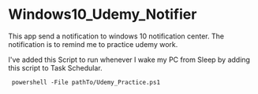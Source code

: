 # Windows10_Udemy_Notifier
This app send a notification to windows 10 notification center. The notification is to remind me to practice udemy work.


I've added this Script to run whenever I wake my PC from Sleep by adding this script to Task Schedular.


```
 powershell -File pathTo/Udemy_Practice.ps1
```



